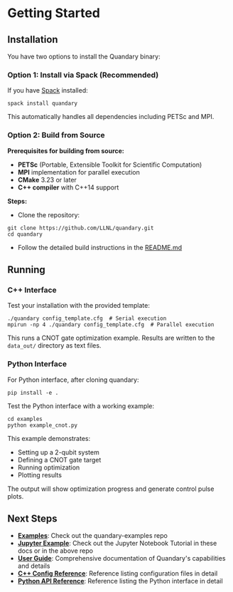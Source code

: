 # Getting Started

## Installation

You have two options to install the Quandary binary:

### Option 1: Install via Spack (Recommended)

If you have [Spack](https://spack.readthedocs.io/en/latest/getting_started.html#installation) installed:
```console
spack install quandary
```

This automatically handles all dependencies including PETSc and MPI.

### Option 2: Build from Source

**Prerequisites for building from source:**

- **PETSc** (Portable, Extensible Toolkit for Scientific Computation)
- **MPI** implementation for parallel execution
- **CMake** 3.23 or later
- **C++ compiler** with C++14 support

**Steps:**

- Clone the repository:

```console
git clone https://github.com/LLNL/quandary.git
cd quandary
```

- Follow the detailed build instructions in the [README.md](https://github.com/LLNL/quandary/blob/main/README.md)

## Running

### C++ Interface

Test your installation with the provided template:
```console
./quandary config_template.cfg  # Serial execution
mpirun -np 4 ./quandary config_template.cfg  # Parallel execution
```

This runs a CNOT gate optimization example. Results are written to the `data_out/` directory as text files.

### Python Interface

For Python interface, after cloning quandary:
```console
pip install -e .
```

Test the Python interface with a working example:
```console
cd examples
python example_cnot.py
```

This example demonstrates:

- Setting up a 2-qubit system
- Defining a CNOT gate target
- Running optimization
- Plotting results

The output will show optimization progress and generate control pulse plots.

## Next Steps

- **[Examples](https://github.com/LLNL/quandary-examples/)**: Check out the quandary-examples repo
- **[Jupyter Example](QuandaryWithPython_HowTo.ipynb)**: Check out the Jupyter Notebook Tutorial in these docs or in the above repo
- **[User Guide](user_guide.md)**: Comprehensive documentation of Quandary's capabilities and details
- **[C++ Config Reference](config.md)**: Reference listing configuration files in detail
- **[Python API Reference](python_api.md)**: Reference listing the Python interface in detail
